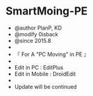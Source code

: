 # SmartMoing-PE

* @author PlanP, KD
* @modify 0isback
* @since 2015.8
* 
* 『 For A "PC Moving" in PE 』
* 
* Edit in PC : EditPlus
* Edit in Mobile : DroidEdit
* 
* Update will be continued
